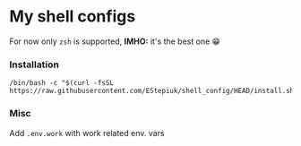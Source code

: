 # My shell configs

For now only `zsh` is supported, **IMHO:** it's the best one 😁

### Installation

```shell
/bin/bash -c "$(curl -fsSL https://raw.githubusercontent.com/EStepiuk/shell_config/HEAD/install.sh)"
```

### Misc
Add `.env.work` with work related env. vars
